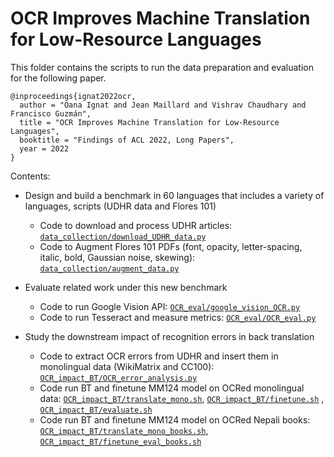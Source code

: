 # OCR Improves Machine Translation for Low-Resource Languages

This folder contains the scripts to run the data preparation and evaluation for the following paper.

```
@inproceedings{ignat2022ocr,
  author = "Oana Ignat and Jean Maillard and Vishrav Chaudhary and Francisco Guzmán",
  title = "OCR Improves Machine Translation for Low-Resource Languages",
  booktitle = "Findings of ACL 2022, Long Papers",
  year = 2022
}
```

Contents:
* Design and build a benchmark in 60 languages that includes a variety of languages, scripts (UDHR data and Flores 101)
    * Code to download and process UDHR articles: [`data_collection/download_UDHR_data.py`](data_collection/download_UDHR_data.py)
    * Code to Augment Flores 101 PDFs (font, opacity, letter-spacing, italic, bold, Gaussian noise, skewing): [`data_collection/augment_data.py`](data_collection/augment_data.py)

* Evaluate related work under this new benchmark
    * Code to run Google Vision API: [`OCR_eval/google_vision_OCR.py`](OCR_eval/google_vision_OCR.py)
     * Code to run Tesseract and measure metrics: [`OCR_eval/OCR_eval.py`](OCR_eval/OCR_eval.py)

* Study the downstream impact of recognition errors in back translation
    * Code to extract OCR errors from UDHR and insert them in monolingual data (WikiMatrix and CC100): [`OCR_impact_BT/OCR_error_analysis.py`](OCR_impact_BT/OCR_error_analysis.py)
    * Code run BT and finetune MM124 model on OCRed monolingual data: [`OCR_impact_BT/translate_mono.sh`](OCR_impact_BT/translate_mono.sh), [`OCR_impact_BT/finetune.sh`](OCR_impact_BT/finetune.sh) , [`OCR_impact_BT/evaluate.sh`](OCR_impact_BT/evaluate.sh)
    * Code run BT and finetune MM124 model on OCRed Nepali books: [`OCR_impact_BT/translate_mono_books.sh`](OCR_impact_BT/translate_mono_books.sh), [`OCR_impact_BT/finetune_eval_books.sh`](OCR_impact_BT/finetune_eval_books.sh)
